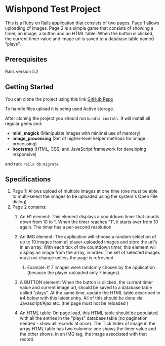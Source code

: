 # Wishpond Test Project

This is a Ruby on Rails application that consists of two pages. Page 1 allows uploading of
images. Page 2 is a simple game that consists of showing a timer, an image, a button and an
HTML table. When the button is clicked, the current timer value and image url is saved to a
database table named "plays".

## Prerequisites

Rails version 5.2

## Getting Started

You can clone the project using this link [GitHub Repo](git@github.com:blbacelar/wishpond-test-project-007.git)

To handle files upload it is being used Active storage.

After cloning the project you should run ```bundle install```. It will install all regular gems and:
* **mini_magick** (Manipulate images with minimal use of memory)
* **image_processing** (Set of higher-level helper methods for image processing)
* **bootstrap** (HTML, CSS, and JavaScript framework for developing responsive)

and run: ```rails db:migrate```


## Specifications

1. Page 1: Allows upload of multiple images at one time (one must be able to multi-select the
images to be uploaded using the system's Open File dialog).
2. Page 2 contains:
    1. An H1 element: This element displays a countdown timer that counts down from 10 to 1.
When the timer reaches "1", it starts over from 10 again. The timer has a per-second
resolution.
    2. An IMG element: The application will choose a random selection of up to 10 images from
all player-uploaded images and store the url's in an array. With each tick of the
countdown timer, this element will display an image from the array, in order. The set of
selected images must not change unless the page is refreshed.
        1. Example: If 7 images were randomly chosen by the application (because the player
uploaded only 7 images).

    3. A BUTTON element: When the button is clicked, the current timer value and current
image url, should be saved to a database table called "plays". At the same time, update
the HTML table described in #4 below with this latest entry. All of this should be done via
Javascript/Ajax etc. (the page must not be reloaded )
    4. An HTML table: On page load, this HTML table should be populated with all the entries
in the "plays" database table (no pagination needed - show all records at once). The
Tick Index of image in the array HTML table has two columns: one shows the timer value and the other shows, in an IMG
tag, the image associated with that record.
